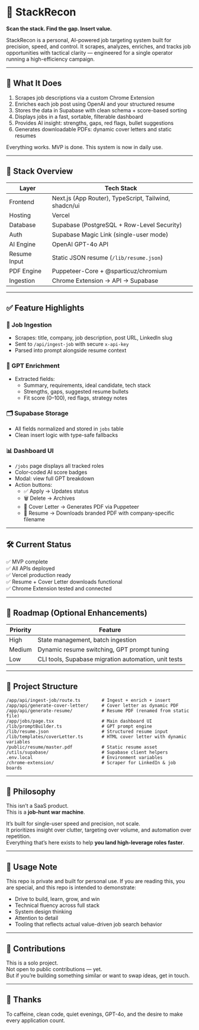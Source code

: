 # 🧠 StackRecon

**Scan the stack. Find the gap. Insert value.**

StackRecon is a personal, AI-powered job targeting system built for precision, speed, and control. It scrapes, analyzes, enriches, and tracks job opportunities with tactical clarity — engineered for a single operator running a high-efficiency campaign.

---

## 🚀 What It Does

1. Scrapes job descriptions via a custom Chrome Extension
2. Enriches each job post using OpenAI and your structured resume
3. Stores the data in Supabase with clean schema + score-based sorting
4. Displays jobs in a fast, sortable, filterable dashboard
5. Provides AI insight: strengths, gaps, red flags, bullet suggestions
6. Generates downloadable PDFs: dynamic cover letters and static resumes

Everything works. MVP is done. This system is now in daily use.

---

## 🧱 Stack Overview

| Layer        | Tech Stack                                                  |
|--------------|-------------------------------------------------------------|
| Frontend     | Next.js (App Router), TypeScript, Tailwind, shadcn/ui       |
| Hosting      | Vercel                                                      |
| Database     | Supabase (PostgreSQL + Row-Level Security)                  |
| Auth         | Supabase Magic Link (single-user mode)                      |
| AI Engine    | OpenAI GPT-4o API                                           |
| Resume Input | Static JSON resume (`/lib/resume.json`)                     |
| PDF Engine   | Puppeteer-Core + @sparticuz/chromium                        |
| Ingestion    | Chrome Extension → API → Supabase                           |

---

## ✅ Feature Highlights

### 📡 Job Ingestion

- Scrapes: title, company, job description, post URL, LinkedIn slug
- Sent to `/api/ingest-job` with secure `x-api-key`
- Parsed into prompt alongside resume context

### 🧠 GPT Enrichment

- Extracted fields:
  - Summary, requirements, ideal candidate, tech stack
  - Strengths, gaps, suggested resume bullets
  - Fit score (0–100), red flags, strategy notes

### 🗂 Supabase Storage

- All fields normalized and stored in `jobs` table
- Clean insert logic with type-safe fallbacks

### 📊 Dashboard UI

- `/jobs` page displays all tracked roles
- Color-coded AI score badges
- Modal: view full GPT breakdown
- Action buttons:
  - ✅ Apply → Updates status
  - 🗑 Delete → Archives
  - 📄 Cover Letter → Generates PDF via Puppeteer
  - 📎 Resume → Downloads branded PDF with company-specific filename

---

## 🛠 Current Status

✅ MVP complete  
✅ All APIs deployed  
✅ Vercel production ready  
✅ Resume + Cover Letter downloads functional  
✅ Chrome Extension tested and connected

---

## 🧪 Roadmap (Optional Enhancements)

| Priority   | Feature                                  |
|------------|-------------------------------------------|
| High       | State management, batch ingestion         |
| Medium     | Dynamic resume switching, GPT prompt tuning |
| Low        | CLI tools, Supabase migration automation, unit tests

---

## 📁 Project Structure

```
/app/api/ingest-job/route.ts        # Ingest + enrich + insert
/app/api/generate-cover-letter/     # Cover letter as dynamic PDF
/app/api/generate-resume/           # Resume PDF (renamed from static file)
/app/jobs/page.tsx                  # Main dashboard UI
/lib/promptBuilder.ts               # GPT prompt engine
/lib/resume.json                    # Structured resume input
/lib/templates/coverLetter.ts       # HTML cover letter with dynamic variables
/public/resume/master.pdf           # Static resume asset
/utils/supabase/                    # Supabase client helpers
.env.local                          # Environment variables
/chrome-extension/                  # Scraper for LinkedIn & job boards
```

---

## 🧠 Philosophy

This isn’t a SaaS product.  
This is a **job-hunt war machine**.  

It’s built for single-user speed and precision, not scale.  
It prioritizes insight over clutter, targeting over volume, and automation over repetition.  
Everything that’s here exists to help **you land high-leverage roles faster**.

---

## 📌 Usage Note

This repo is private and built for personal use. If you are reading this, you are special, and this repo is intended to demonstrate:
- Drive to build, learn, grow, and win
- Technical fluency across full stack
- System design thinking
- Attention to detail
- Tooling that reflects actual value-driven job search behavior

---

## 🤝 Contributions

This is a solo project.  
Not open to public contributions — yet.  
But if you’re building something similar or want to swap ideas, get in touch.

---

## 🍻 Thanks

To caffeine, clean code, quiet evenings, GPT-4o, and the desire to make every application count.